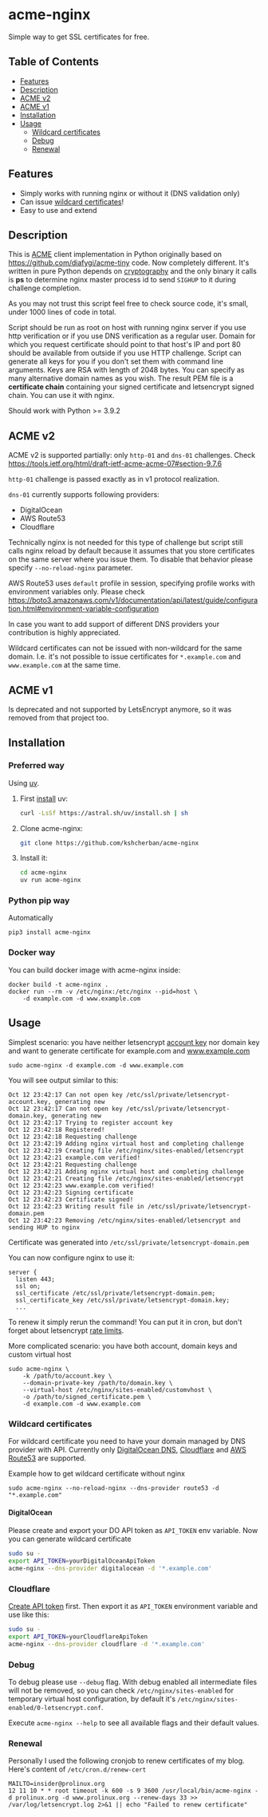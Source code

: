 # acme-nginx

Simple way to get SSL certificates for free.

## Table of Contents

- [Features](#features)
- [Description](#description)
- [ACME v2](#acme-v2)
- [ACME v1](#acme-v1)
- [Installation](#installation)
- [Usage](#usage)
  * [Wildcard certificates](#wildcard-certificates)
  * [Debug](#debug)
  * [Renewal](#renewal)

## Features

* Simply works with running nginx or without it (DNS validation only)
* Can issue [wildcard certificates](https://en.wikipedia.org/wiki/Wildcard_certificate)!
* Easy to use and extend

## Description

This is [ACME](https://ietf-wg-acme.github.io/acme/) client implementation in
Python originally based on https://github.com/diafygi/acme-tiny code.
Now completely different.
It's written in pure Python depends on [cryptography](https://cryptography.io/en/latest/)
and the only binary it calls is **ps** to determine nginx master process id
to send `SIGHUP` to it during challenge completion.

As you may not trust this script feel free to check source code, it's small, under 1000 lines of code in total.

Script should be run as root on host with running nginx server if you use http verification or if you use DNS verification as a regular user.
Domain for which you request certificate should point to that host's IP and port
80 should be available from outside if you use HTTP challenge.
Script can generate all keys for you if you don't set them with command line arguments.
Keys are RSA with length of 2048 bytes.
You can specify as many alternative domain names as you wish.
The result PEM file is a **certificate chain** containing your signed
certificate and letsencrypt signed chain. You can use it with nginx.

Should work with Python >= 3.9.2

## ACME v2

ACME v2 is supported partially: only `http-01` and `dns-01` challenges.
Check https://tools.ietf.org/html/draft-ietf-acme-acme-07#section-9.7.6

`http-01` challenge is passed exactly as in v1 protocol realization.

`dns-01` currently supports following providers:

- DigitalOcean
- AWS Route53
- Cloudflare

Technically nginx is not needed for this type of challenge but script still calls nginx reload by default
because it assumes that you store certificates on the same server where you issue
them. To disable that behavior please specify `--no-reload-nginx` parameter.

AWS Route53 uses `default` profile in session, specifying profile works with environment variables only.
Please check https://boto3.amazonaws.com/v1/documentation/api/latest/guide/configuration.html#environment-variable-configuration

In case you want to add support of different DNS providers your contribution is 
highly appreciated.

Wildcard certificates can not be issued with non-wildcard for the same domain.
I.e. it's not possible to issue certificates for `*.example.com` and
`www.example.com` at the same time.

## ACME v1

Is deprecated and not supported by LetsEncrypt anymore, so it was removed from that project too.

## Installation

### Preferred way

Using [uv](https://github.com/astral-sh/uv). 

1. First [install](https://docs.astral.sh/uv/getting-started/installation/) uv:

   ```bash
   curl -LsSf https://astral.sh/uv/install.sh | sh
   ```
   
2. Clone acme-nginx:

   ```bash
   git clone https://github.com/kshcherban/acme-nginx
   ```

3. Install it:

   ```bash
   cd acme-nginx
   uv run acme-nginx
   ```

### Python pip way

Automatically
```
pip3 install acme-nginx
```

### Docker way

You can build docker image with acme-nginx inside:

```
docker build -t acme-nginx .
docker run --rm -v /etc/nginx:/etc/nginx --pid=host \
	-d example.com -d www.example.com
```



## Usage

Simplest scenario: you have neither letsencrypt [account key](https://letsencrypt.org/docs/account-id/) nor domain key and want to generate
certificate for example.com and www.example.com

```
sudo acme-nginx -d example.com -d www.example.com
```

You will see output similar to this:
```
Oct 12 23:42:17 Can not open key /etc/ssl/private/letsencrypt-account.key, generating new
Oct 12 23:42:17 Can not open key /etc/ssl/private/letsencrypt-domain.key, generating new
Oct 12 23:42:17 Trying to register account key
Oct 12 23:42:18 Registered!
Oct 12 23:42:18 Requesting challenge
Oct 12 23:42:19 Adding nginx virtual host and completing challenge
Oct 12 23:42:19 Creating file /etc/nginx/sites-enabled/letsencrypt
Oct 12 23:42:21 example.com verified!
Oct 12 23:42:21 Requesting challenge
Oct 12 23:42:21 Adding nginx virtual host and completing challenge
Oct 12 23:42:21 Creating file /etc/nginx/sites-enabled/letsencrypt
Oct 12 23:42:23 www.example.com verified!
Oct 12 23:42:23 Signing certificate
Oct 12 23:42:23 Certificate signed!
Oct 12 23:42:23 Writing result file in /etc/ssl/private/letsencrypt-domain.pem
Oct 12 23:42:23 Removing /etc/nginx/sites-enabled/letsencrypt and sending HUP to nginx
```

Certificate was generated into `/etc/ssl/private/letsencrypt-domain.pem`

You can now configure nginx to use it:
```nginx
server {
  listen 443;
  ssl on;
  ssl_certificate /etc/ssl/private/letsencrypt-domain.pem;
  ssl_certificate_key /etc/ssl/private/letsencrypt-domain.key;
  ...
```

To renew it simply rerun the command! You can put it in cron, but don't forget
about letsencrypt [rate limits](https://letsencrypt.org/docs/rate-limits/).

More complicated scenario: you have both account, domain keys and custom virtual host
```
sudo acme-nginx \
    -k /path/to/account.key \
    --domain-private-key /path/to/domain.key \
    --virtual-host /etc/nginx/sites-enabled/customvhost \
    -o /path/to/signed_certificate.pem \
    -d example.com -d www.example.com
```

### Wildcard certificates

For wildcard certificate you need to have your domain managed by DNS provider
with API. Currently only [DigitalOcean DNS](https://www.digitalocean.com/docs/networking/dns/), [Cloudflare](https://cloudflare.com) and
[AWS Route53](https://aws.amazon.com/route53/) are supported.

Example how to get wildcard certificate without nginx
```
sudo acme-nginx --no-reload-nginx --dns-provider route53 -d "*.example.com"
```

#### DigitalOcean

Please create and export your DO API token as `API_TOKEN` env variable.
Now you can generate wildcard certificate

```bash
sudo su -
export API_TOKEN=yourDigitalOceanApiToken
acme-nginx --dns-provider digitalocean -d '*.example.com'
```

### Cloudflare

[Create API token](https://dash.cloudflare.com/profile/api-tokens) first. Then export it as `API_TOKEN` environment variable and use like this:

```bash
sudo su -
export API_TOKEN=yourCloudflareApiToken
acme-nginx --dns-provider cloudflare -d '*.example.com'
```



### Debug

To debug please use `--debug` flag. With debug enabled all intermediate files
will not be removed, so you can check `/etc/nginx/sites-enabled` for temporary
virtual host configuration, by default it's `/etc/nginx/sites-enabled/0-letsencrypt.conf`.

Execute `acme-nginx --help` to see all available flags and their default values.

### Renewal

Personally I used the following cronjob to renew certificates of my blog. Here's content
of `/etc/cron.d/renew-cert`

```
MAILTO=insider@prolinux.org
12 11 10 * * root timeout -k 600 -s 9 3600 /usr/local/bin/acme-nginx -d prolinux.org -d www.prolinux.org --renew-days 33 >> /var/log/letsencrypt.log 2>&1 || echo "Failed to renew certificate"
```
